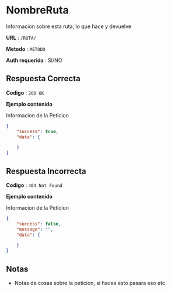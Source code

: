 # NombreRuta

Informacion sobre esta ruta, lo que hace y devuelve

**URL** : `/RUTA/`

**Metodo** : `METODO`

**Auth requerida** : SI/NO

## Respuesta Correcta

**Codigo** : `200 OK`

**Ejemplo contenido**

Informacion de la Peticion

```json
{
    "success": true,
    "data": {

    }
}
```

## Respuesta Incorrecta

**Codigo** : `404 Not Found`

**Ejemplo contenido**

Informacion de la Peticion

```json
{
    "success": false,
    "message": "",
    "data": {

    }
}
```

## Notas

* Notas de cosas sobre la peticion, si haces esto pasara eso etc
